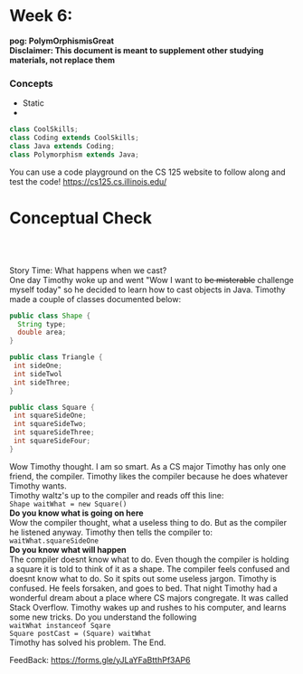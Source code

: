 # Week 6: <br> 
**pog: PolymOrphismisGreat**<br>
**Disclaimer: This document is meant to supplement other studying materials, not replace them**<br>

### Concepts
   * Static
   * 
   ```Java
   class CoolSkills;
   class Coding extends CoolSkills;
   class Java extends Coding;
   class Polymorphism extends Java;
   ```
   
   You can use a code playground on the CS 125 website to follow along and test the code! https://cs125.cs.illinois.edu/
   

# Conceptual Check
<br></br>

Story Time: What happens when we cast? <br>
One day Timothy woke up and went "Wow I want to ~~be misterable~~ challenge myself today" so he decided to learn how to cast objects in Java. Timothy made a couple of classes documented below: <br>
```java
public class Shape {
  String type;
  double area;
}

public class Triangle {
 int sideOne;
 int sideTwol
 int sideThree;
}

public class Square {
 int squareSideOne;
 int squareSideTwo;
 int squareSideThree;
 int squareSideFour;
}
```
Wow Timothy thought. I am so smart. As a CS major Timothy has only one friend, the compiler. Timothy likes the compiler because he does whatever Timothy wants.<br>
Timothy waltz's up to the compiler and reads off this line: <br>
``Shape waitWhat = new Square()`` <br>
**Do you know what is going on here**<br>
Wow the compiler thought, what a useless thing to do. But as the compiler he listened anyway. Timothy then tells the compiler to: <br>
``waitWhat.squareSideOne``<br>
**Do you know what will happen**<br>
The compiler doesnt know what to do. Even though the compiler is holding a square it is told to think of it as a shape. The compiler feels confused and doesnt know what to do. So it spits out some useless jargon. Timothy is confused. He feels forsaken, and goes to bed. That night Timothy had a wonderful dream about a place where CS majors congregate. It was called Stack Overflow. Timothy wakes up and rushes to his computer, and learns some new tricks. Do you understand the following<br>
``waitWhat instanceof Sqare``<br>
``Square postCast = (Square) waitWhat``<br>
Timothy has solved his problem. The End.

FeedBack: https://forms.gle/yJLaYFaBtthPf3AP6 
  





